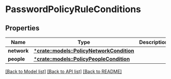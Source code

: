 # PasswordPolicyRuleConditions

## Properties
Name | Type | Description | Notes
------------ | ------------- | ------------- | -------------
**network** | [***crate::models::PolicyNetworkCondition**](PolicyNetworkCondition.md) |  | [optional] 
**people** | [***crate::models::PolicyPeopleCondition**](PolicyPeopleCondition.md) |  | [optional] 

[[Back to Model list]](../README.md#documentation-for-models) [[Back to API list]](../README.md#documentation-for-api-endpoints) [[Back to README]](../README.md)



